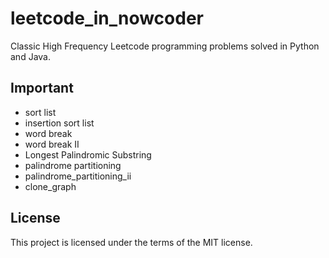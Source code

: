 # leetcode_in_nowcoder
Classic High Frequency Leetcode programming problems solved in Python and Java.

## Important
- sort list
- insertion sort list
- word break
- word break II
- Longest Palindromic Substring
- palindrome partitioning
- palindrome_partitioning_ii
- clone_graph

## License
This project is licensed under the terms of the MIT license.

